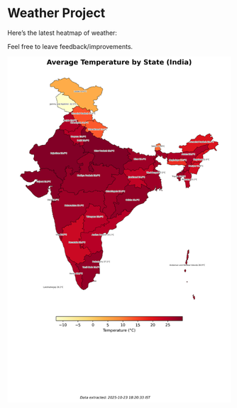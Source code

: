 # Weather Project

Here’s the latest heatmap of weather:

Feel free to leave feedback/improvements.

![India Heatmap](docs/assets/india_heatmap.png?v=FA249C)
